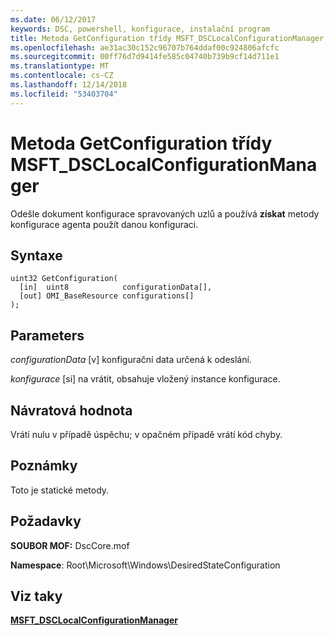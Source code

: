 ```yaml
---
ms.date: 06/12/2017
keywords: DSC, powershell, konfigurace, instalační program
title: Metoda GetConfiguration třídy MSFT_DSCLocalConfigurationManager
ms.openlocfilehash: ae31ac30c152c96707b764ddaf00c924806afcfc
ms.sourcegitcommit: 00ff76d7d9414fe585c04740b739b9cf14d711e1
ms.translationtype: MT
ms.contentlocale: cs-CZ
ms.lasthandoff: 12/14/2018
ms.locfileid: "53403704"
---
```

# <a name="getconfiguration-method-of-the-msftdsclocalconfigurationmanager-class"></a>Metoda GetConfiguration třídy MSFT_DSCLocalConfigurationManager

Odešle dokument konfigurace spravovaných uzlů a používá **získat** metody konfigurace agenta použít danou konfiguraci.

## <a name="syntax"></a>Syntaxe

```mof
uint32 GetConfiguration(
  [in]  uint8            configurationData[],
  [out] OMI_BaseResource configurations[]
);
```

## <a name="parameters"></a>Parameters

*configurationData* \[v\] konfigurační data určená k odeslání.

*konfigurace* \[si\] na vrátit, obsahuje vložený instance konfigurace.

## <a name="return-value"></a>Návratová hodnota

Vrátí nulu v případě úspěchu; v opačném případě vrátí kód chyby.

## <a name="remarks"></a>Poznámky

Toto je statické metody.

## <a name="requirements"></a>Požadavky

**SOUBOR MOF:** DscCore.mof

**Namespace**: Root\Microsoft\Windows\DesiredStateConfiguration

## <a name="see-also"></a>Viz taky

[**MSFT_DSCLocalConfigurationManager**](msft-dsclocalconfigurationmanager.md)